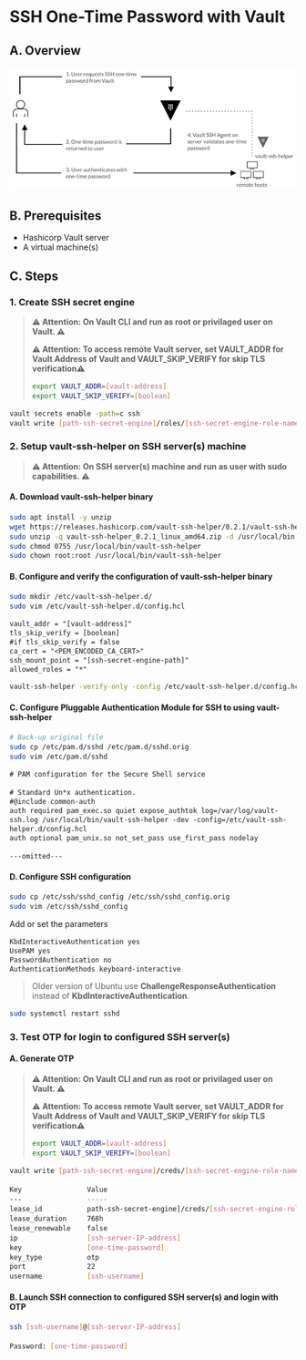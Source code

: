 # SSH One-Time Password with Vault

## A. Overview

![SSH One-Time Password with Vault](img/doc_ssh-one-time-password-with-vault.png)

## B. Prerequisites

* Hashicorp Vault server
* A virtual machine(s)

## C. Steps

### 1. Create SSH secret engine

   > **⚠️ Attention: On Vault CLI and run as root or privilaged user on Vault. ⚠️**
   >
   > **⚠️ Attention: To access remote Vault server, set VAULT_ADDR for Vault Address of Vault and VAULT_SKIP_VERIFY for skip TLS verification⚠️**
   >
   > ```bash
   > export VAULT_ADDR=[vault-address]
   > export VAULT_SKIP_VERIFY=[boolean]
   > ```

```bash
vault secrets enable -path=c ssh
vault write [path-ssh-secret-engine]/roles/[ssh-secret-engine-role-name] key_type=otp default_user=[default-user-of-ssh-server(s)] cidr_list=[cidr-of-ssh-server(s)]
```

### 2. Setup vault-ssh-helper on SSH server(s) machine

> **⚠️ Attention: On SSH server(s) machine and run as user with sudo capabilities. ⚠️**

#### A. Download vault-ssh-helper binary

```bash
sudo apt install -y unzip
wget https://releases.hashicorp.com/vault-ssh-helper/0.2.1/vault-ssh-helper_0.2.1_linux_amd64.zip
sudo unzip -q vault-ssh-helper_0.2.1_linux_amd64.zip -d /usr/local/bin
sudo chmod 0755 /usr/local/bin/vault-ssh-helper
sudo chown root:root /usr/local/bin/vault-ssh-helper
```

#### B. Configure and verify the configuration of vault-ssh-helper binary

```bash
sudo mkdir /etc/vault-ssh-helper.d/
sudo vim /etc/vault-ssh-helper.d/config.hcl
```

```hcl
vault_addr = "[vault-address]"
tls_skip_verify = [boolean]
#if tls_skip_verify = false
ca_cert = "<PEM_ENCODED_CA_CERT>"
ssh_mount_point = "[ssh-secret-engine-path]"
allowed_roles = "*"
```

```bash
vault-ssh-helper -verify-only -config /etc/vault-ssh-helper.d/config.hcl
```

#### C. Configure Pluggable Authentication Module for SSH to using vault-ssh-helper

```bash
# Back-up original file
sudo cp /etc/pam.d/sshd /etc/pam.d/sshd.orig
sudo vim /etc/pam.d/sshd
```

```sshd
# PAM configuration for the Secure Shell service

# Standard Un*x authentication.
#@include common-auth
auth required pam_exec.so quiet expose_authtok log=/var/log/vault-ssh.log /usr/local/bin/vault-ssh-helper -dev -config=/etc/vault-ssh-helper.d/config.hcl
auth optional pam_unix.so not_set_pass use_first_pass nodelay

---omitted---
```

#### D. Configure SSH configuration

```bash
sudo cp /etc/ssh/sshd_config /etc/ssh/sshd_config.orig
sudo vim /etc/ssh/sshd_config
```

Add or set the parameters

```sshd
KbdInteractiveAuthentication yes
UsePAM yes
PasswordAuthentication no
AuthenticationMethods keyboard-interactive
```

   > Older version of Ubuntu use **ChallengeResponseAuthentication** instead of **KbdInteractiveAuthentication**.

```bash
sudo systemctl restart sshd
```

### 3. Test OTP for login to configured SSH server(s)

#### A. Generate OTP

   > **⚠️ Attention: On Vault CLI and run as root or privilaged user on Vault. ⚠️**
   >
   > **⚠️ Attention: To access remote Vault server, set VAULT_ADDR for Vault Address of Vault and VAULT_SKIP_VERIFY for skip TLS verification⚠️**
   >
   > ```bash
   > export VAULT_ADDR=[vault-address]
   > export VAULT_SKIP_VERIFY=[boolean]
   > ```

```bash
vault write [path-ssh-secret-engine]/creds/[ssh-secret-engine-role-name] -ip=[ssh-server-IP-address] -username=[ssh-server-username]

Key                Value
---                -----
lease_id           path-ssh-secret-engine]/creds/[ssh-secret-engine-role-name]/[ssh-secret-engine-cred-id]
lease_duration     768h
lease_renewable    false
ip                 [ssh-server-IP-address]
key                [one-time-password]
key_type           otp
port               22
username           [ssh-username]
```

#### B. Launch SSH connection to configured SSH server(s) and login with OTP

```bash
ssh [ssh-username]@[ssh-server-IP-address]

Password: [one-time-password]
```